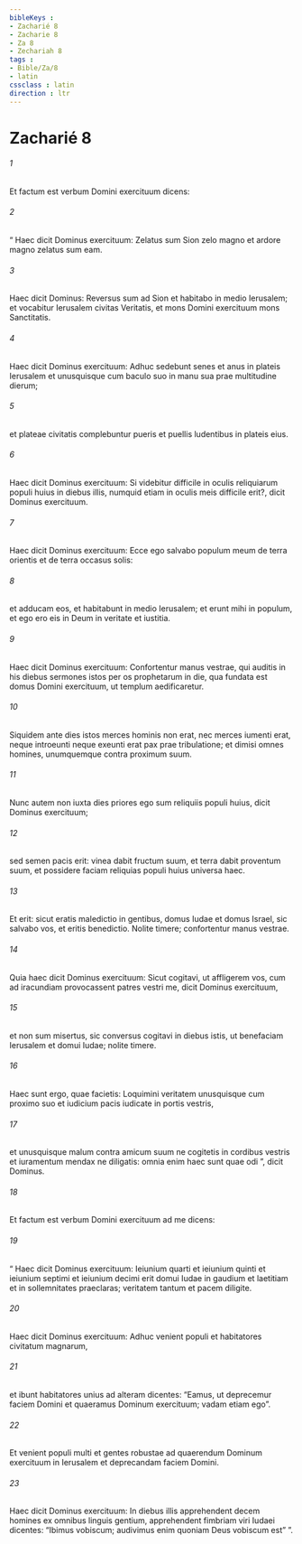 ```yaml
---
bibleKeys : 
- Zacharié 8
- Zacharie 8
- Za 8
- Zechariah 8
tags : 
- Bible/Za/8
- latin
cssclass : latin
direction : ltr
---
```


# Zacharié 8

###### 1
Et factum est verbum Domini exercituum dicens: 
###### 2
“ Haec dicit Dominus exercituum: Zelatus sum Sion zelo magno et ardore magno zelatus sum eam.
###### 3
Haec dicit Dominus: Reversus sum ad Sion et habitabo in medio Ierusalem; et vocabitur Ierusalem civitas Veritatis, et mons Domini exercituum mons Sanctitatis.
###### 4
Haec dicit Dominus exercituum: Adhuc sedebunt senes et anus in plateis Ierusalem et unusquisque cum baculo suo in manu sua prae multitudine dierum; 
###### 5
et plateae civitatis complebuntur pueris et puellis ludentibus in plateis eius.
###### 6
Haec dicit Dominus exercituum: Si videbitur difficile in oculis reliquiarum populi huius in diebus illis, numquid etiam in oculis meis difficile erit?, dicit Dominus exercituum.
###### 7
Haec dicit Dominus exercituum: Ecce ego salvabo populum meum de terra orientis et de terra occasus solis:
###### 8
et adducam eos, et habitabunt in medio Ierusalem; et erunt mihi in populum, et ego ero eis in Deum in veritate et iustitia.
###### 9
Haec dicit Dominus exercituum: Confortentur manus vestrae, qui auditis in his diebus sermones istos per os prophetarum in die, qua fundata est domus Domini exercituum, ut templum aedificaretur.
###### 10
Siquidem ante dies istos merces hominis non erat, nec merces iumenti erat, neque introeunti neque exeunti erat pax prae tribulatione; et dimisi omnes homines, unumquemque contra proximum suum.
###### 11
Nunc autem non iuxta dies priores ego sum reliquiis populi huius, dicit Dominus exercituum;
###### 12
sed semen pacis erit: vinea dabit fructum suum, et terra dabit proventum suum, et possidere faciam reliquias populi huius universa haec.
###### 13
Et erit: sicut eratis maledictio in gentibus, domus Iudae et domus Israel, sic salvabo vos, et eritis benedictio. Nolite timere; confortentur manus vestrae. 
###### 14
Quia haec dicit Dominus exercituum: Sicut cogitavi, ut affligerem vos, cum ad iracundiam provocassent patres vestri me, dicit Dominus exercituum, 
###### 15
et non sum misertus, sic conversus cogitavi in diebus istis, ut benefaciam Ierusalem et domui Iudae; nolite timere.
###### 16
Haec sunt ergo, quae facietis: Loquimini veritatem unusquisque cum proximo suo et iudicium pacis iudicate in portis vestris, 
###### 17
et unusquisque malum contra amicum suum ne cogitetis in cordibus vestris et iuramentum mendax ne diligatis: omnia enim haec sunt quae odi ”, dicit Dominus.
###### 18
Et factum est verbum Domini exercituum ad me dicens: 
###### 19
“ Haec dicit Dominus exercituum: Ieiunium quarti et ieiunium quinti et ieiunium septimi et ieiunium decimi erit domui Iudae in gaudium et laetitiam et in sollemnitates praeclaras; veritatem tantum et pacem diligite. 
###### 20
Haec dicit Dominus exercituum: Adhuc venient populi et habitatores civitatum magnarum, 
###### 21
et ibunt habitatores unius ad alteram dicentes: “Eamus, ut deprecemur faciem Domini et quaeramus Dominum exercituum; vadam etiam ego”. 
###### 22
Et venient populi multi et gentes robustae ad quaerendum Dominum exercituum in Ierusalem et deprecandam faciem Domini.
###### 23
Haec dicit Dominus exercituum: In diebus illis apprehendent decem homines ex omnibus linguis gentium, apprehendent fimbriam viri Iudaei dicentes: “Ibimus vobiscum; audivimus enim quoniam Deus vobiscum est” ”.
